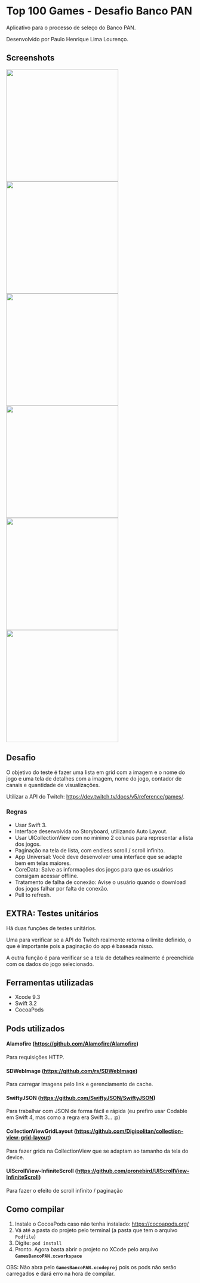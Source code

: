 # Top 100 Games - Desafio Banco PAN

Aplicativo para o processo de seleço do Banco PAN.

Desenvolvido por Paulo Henrique Lima Lourenço.


## Screenshots

<img src="https://i.imgur.com/NxYU3Pu.png" height="300"> <img src="https://i.imgur.com/PGgUhfr.png" height="300">
<img src="https://i.imgur.com/vkn0g1c.jpg" height="300">
<img src="https://i.imgur.com/s9Ohkrw.png" height="300">
<img src="https://i.imgur.com/QdQKgPQ.png" height="300">
<img src="https://i.imgur.com/ynjhhdo.png" height="300">

## Desafio

O objetivo do teste é fazer uma lista em grid com a imagem e o nome do jogo e uma tela de detalhes com a imagem, nome do jogo, contador de canais e quantidade de visualizações.

Utilizar a API do Twitch: https://dev.twitch.tv/docs/v5/reference/games/.

### Regras
- Usar Swift 3.
- Interface desenvolvida no Storyboard, utilizando Auto Layout.
- Usar UICollectionView com no minimo 2 colunas para representar a lista dos jogos.
- Paginação na tela de lista, com endless scroll / scroll infinito.
- App Universal: Você deve desenvolver uma interface que se adapte bem em telas maiores.
- CoreData: Salve as informações dos jogos para que os usuários consigam acessar offline.
- Tratamento de falha de conexão: Avise o usuário quando o download dos jogos falhar por falta de conexão.
- Pull to refresh.

## EXTRA: Testes unitários

Há duas funções de testes unitários. 

Uma para verificar se a API do Twitch realmente retorna o limite definido, o que é importante pois a paginação do app é baseada nisso.

A outra função é para verificar se a tela de detalhes realmente é preenchida com os dados do jogo selecionado.


## Ferramentas utilizadas

- Xcode 9.3
- Swift 3.2
- CocoaPods

## Pods utilizados

#### Alamofire (https://github.com/Alamofire/Alamofire)
Para requisições HTTP.

#### SDWebImage (https://github.com/rs/SDWebImage)
Para carregar imagens pelo link e gerenciamento de cache.

#### SwiftyJSON (https://github.com/SwiftyJSON/SwiftyJSON)
Para trabalhar com JSON de forma fácil e rápida (eu prefiro usar Codable em Swift 4, mas como a regra era Swift 3... :p)

#### CollectionViewGridLayout (https://github.com/Digipolitan/collection-view-grid-layout)
Para fazer grids na CollectionView que se adaptam ao tamanho da tela do device.

#### UIScrollView-InfiniteScroll (https://github.com/pronebird/UIScrollView-InfiniteScroll)
Para fazer o efeito de scroll infinito / paginação

## Como compilar

1. Instale o CocoaPods caso não tenha instalado: https://cocoapods.org/
2. Vá até a pasta do projeto pelo terminal (a pasta que tem o arquivo `Podfile`)
3. Digite: `pod install`
4. Pronto. Agora basta abrir o projeto no XCode pelo arquivo **`GamesBancoPAN.xcworkspace`**

OBS: Não abra pelo **`GamesBancoPAN.xcodeproj`** pois os pods não serão carregados e dará erro na hora de compilar.




